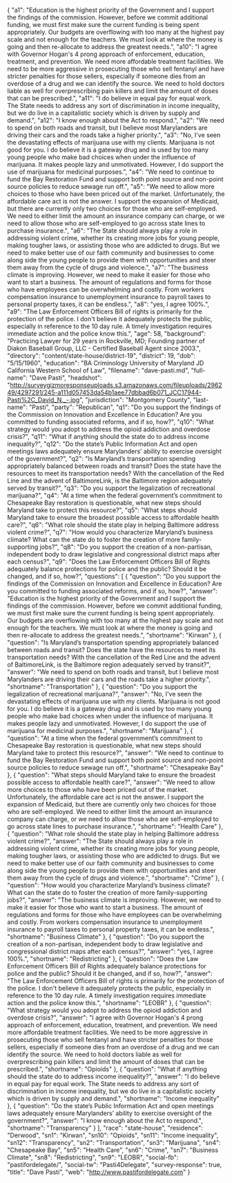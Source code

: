 {
  "a1": "Education is the highest priority of the Government and I support the findings of the commission. However, before we commit additional funding, we must first make sure the current funding is being spent appropriately.  Our budgets are overflowing with too many at the highest pay scale and not enough for the teachers. We must look at where the money is going and then re-allocate to address the greatest needs.",
  "a10": "I agree with Governor Hogan's 4 prong approach  of enforcement, education, treatment, and prevention.  We need more affordable treatment facilities. We need to be more aggressive in prosecuting those who sell fentanyl and have stricter penalties for those sellers, especially if someone dies from an overdose of a drug and we can identify the source.  We need to hold doctors liable as well for overprescribing pain killers and limit the amount of doses that can be prescribed.",
  "a11": "I do believe in equal pay for equal work. The State needs to address any sort of discrimination in income inequality, but we do live in a capitalistic society which is driven by supply and demand.",
  "a12": "I know enough about the Act to respond.",
  "a2": "We need to spend on both roads and transit, but I believe most Marylanders are driving their cars and the roads take a higher priority.",
  "a3": "No, I've seen the devastating effects of marijuana use with my clients. Marijuana is not good for you. I do believe it is a gateway drug and is used by too many young people who make bad choices when under the influence of marijuana.  It makes people lazy and unmotivated.   However, I do support the use of marijuana for medicinal purposes.",
  "a4": "We need to continue to fund the Bay Restoration Fund and support both point source and non-point source policies to reduce sewage run off.",
  "a5": "We need to allow more choices to those who have been priced out of the market. Unfortunately, the affordable care act is not the answer. I support the expansion of Medicaid,  but there are currently only two choices for those who are self-employed.  We need to either limit the amount an insurance company can charge, or we need to allow those who are self-employed to go across state lines to purchase insurance.",
  "a6": "The State should always play a role in addressing violent crime, whether its creating more jobs for young people, making tougher laws, or assisting those who are addicted to drugs. But we need to make better use of our faith community and businesses to come along side the young people to provide them with opportunities and steer them away from the cycle of drugs and violence.",
  "a7": "The business climate is improving. However, we need to make it easier for those who want to start a business. The amount of regulations and forms for those who have employees can be overwhelming and costly. From workers compensation insurance to unemployment insurance to payroll taxes to personal property taxes, it can be endless.",
  "a8": "yes, I agree 100%.",
  "a9": "The Law Enforcement  Officers Bill of rights is primarily for the protection of the police. I don't believe it adequately protects the public, especially in reference to the 10 day rule.  A timely investigation requires immediate action and the police know this.",
  "age": 58,
  "background": "Practicing Lawyer for 29 years in Rockville, MD; Founding partner of Diakon Baseball Group, LLC - Certified Baseball Agent since 2003.",
  "directory": "content/state-house/district-19",
  "district": 19,
  "dob": "5/15/1960",
  "education": "BA Criminology University of Maryland  JD California Western School of Law",
  "filename": "dave-pasti.md",
  "full-name": "Dave Pasti",
  "headshot": "http://surveygizmoresponseuploads.s3.amazonaws.com/fileuploads/296249/4297291/245-a111d057453da54b1aee77dbbad6b071_JCC17944-Pasti%2C_David_N._-.jpg",
  "jurisdiction": "Montgomery County",
  "last-name": "Pasti",
  "party": "Republican",
  "q1": "Do you support the findings of the Commission on Innovation and Excellence in Education? Are you committed to funding associated reforms, and if so, how?",
  "q10": "What strategy would you adopt to address the opioid addiction and overdose crisis?",
  "q11": "What if anything should the state do to address income inequality?",
  "q12": "Do the state’s Public Information Act and open meetings laws adequately ensure Marylanders’ ability to exercise oversight of the government?",
  "q2": "Is Maryland’s transportation spending appropriately balanced between roads and transit? Does the state have the resources to meet its transportation needs? With the cancellation of the Red Line and the advent of BaltimoreLink, is the Baltimore region adequately served by transit?",
  "q3": "Do you support the legalization of recreational marijuana?",
  "q4": "At a time when the federal government’s commitment to Chesapeake Bay restoration is questionable, what new steps should Maryland take to protect this resource?",
  "q5": "What steps should Maryland take to ensure the broadest possible access to affordable health care?",
  "q6": "What role should the state play in helping Baltimore address violent crime?",
  "q7": "How would you characterize Maryland’s business climate? What can the state do to foster the creation of more family-supporting jobs?",
  "q8": "Do you support the creation of a non-partisan, independent body to draw legislative and congressional district maps after each census?",
  "q9": "Does the Law Enforcement Officers Bill of Rights adequately balance protections for police and the public? Should it be changed, and if so, how?",
  "questions": [
    {
      "question": "Do you support the findings of the Commission on Innovation and Excellence in Education? Are you committed to funding associated reforms, and if so, how?",
      "answer": "Education is the highest priority of the Government and I support the findings of the commission. However, before we commit additional funding, we must first make sure the current funding is being spent appropriately.  Our budgets are overflowing with too many at the highest pay scale and not enough for the teachers. We must look at where the money is going and then re-allocate to address the greatest needs.",
      "shortname": "Kirwan"
    },
    {
      "question": "Is Maryland’s transportation spending appropriately balanced between roads and transit? Does the state have the resources to meet its transportation needs? With the cancellation of the Red Line and the advent of BaltimoreLink, is the Baltimore region adequately served by transit?",
      "answer": "We need to spend on both roads and transit, but I believe most Marylanders are driving their cars and the roads take a higher priority.",
      "shortname": "Transportation"
    },
    {
      "question": "Do you support the legalization of recreational marijuana?",
      "answer": "No, I've seen the devastating effects of marijuana use with my clients. Marijuana is not good for you. I do believe it is a gateway drug and is used by too many young people who make bad choices when under the influence of marijuana.  It makes people lazy and unmotivated.   However, I do support the use of marijuana for medicinal purposes.",
      "shortname": "Marijuana"
    },
    {
      "question": "At a time when the federal government’s commitment to Chesapeake Bay restoration is questionable, what new steps should Maryland take to protect this resource?",
      "answer": "We need to continue to fund the Bay Restoration Fund and support both point source and non-point source policies to reduce sewage run off.",
      "shortname": "Chesapeake Bay"
    },
    {
      "question": "What steps should Maryland take to ensure the broadest possible access to affordable health care?",
      "answer": "We need to allow more choices to those who have been priced out of the market. Unfortunately, the affordable care act is not the answer. I support the expansion of Medicaid,  but there are currently only two choices for those who are self-employed.  We need to either limit the amount an insurance company can charge, or we need to allow those who are self-employed to go across state lines to purchase insurance.",
      "shortname": "Health Care"
    },
    {
      "question": "What role should the state play in helping Baltimore address violent crime?",
      "answer": "The State should always play a role in addressing violent crime, whether its creating more jobs for young people, making tougher laws, or assisting those who are addicted to drugs. But we need to make better use of our faith community and businesses to come along side the young people to provide them with opportunities and steer them away from the cycle of drugs and violence.",
      "shortname": "Crime"
    },
    {
      "question": "How would you characterize Maryland’s business climate? What can the state do to foster the creation of more family-supporting jobs?",
      "answer": "The business climate is improving. However, we need to make it easier for those who want to start a business. The amount of regulations and forms for those who have employees can be overwhelming and costly. From workers compensation insurance to unemployment insurance to payroll taxes to personal property taxes, it can be endless.",
      "shortname": "Business Climate"
    },
    {
      "question": "Do you support the creation of a non-partisan, independent body to draw legislative and congressional district maps after each census?",
      "answer": "yes, I agree 100%.",
      "shortname": "Redistricting"
    },
    {
      "question": "Does the Law Enforcement Officers Bill of Rights adequately balance protections for police and the public? Should it be changed, and if so, how?",
      "answer": "The Law Enforcement  Officers Bill of rights is primarily for the protection of the police. I don't believe it adequately protects the public, especially in reference to the 10 day rule.  A timely investigation requires immediate action and the police know this.",
      "shortname": "LEOBR"
    },
    {
      "question": "What strategy would you adopt to address the opioid addiction and overdose crisis?",
      "answer": "I agree with Governor Hogan's 4 prong approach  of enforcement, education, treatment, and prevention.  We need more affordable treatment facilities. We need to be more aggressive in prosecuting those who sell fentanyl and have stricter penalties for those sellers, especially if someone dies from an overdose of a drug and we can identify the source.  We need to hold doctors liable as well for overprescribing pain killers and limit the amount of doses that can be prescribed.",
      "shortname": "Opioids"
    },
    {
      "question": "What if anything should the state do to address income inequality?",
      "answer": "I do believe in equal pay for equal work. The State needs to address any sort of discrimination in income inequality, but we do live in a capitalistic society which is driven by supply and demand.",
      "shortname": "Income inequality"
    },
    {
      "question": "Do the state’s Public Information Act and open meetings laws adequately ensure Marylanders’ ability to exercise oversight of the government?",
      "answer": "I know enough about the Act to respond.",
      "shortname": "Transparency"
    }
  ],
  "race": "state-house",
  "residence": "Derwood",
  "sn1": "Kirwan",
  "sn10": "Opioids",
  "sn11": "Income inequality",
  "sn12": "Transparency",
  "sn2": "Transportation",
  "sn3": "Marijuana",
  "sn4": "Chesapeake Bay",
  "sn5": "Health Care",
  "sn6": "Crime",
  "sn7": "Business Climate",
  "sn8": "Redistricting",
  "sn9": "LEOBR",
  "social-fb": "pastifordelegate/",
  "social-tw": "Pasti4Delegate",
  "survey-response": true,
  "title": "Dave Pasti",
  "web": "http://www.pastifordelegate.com"
}
